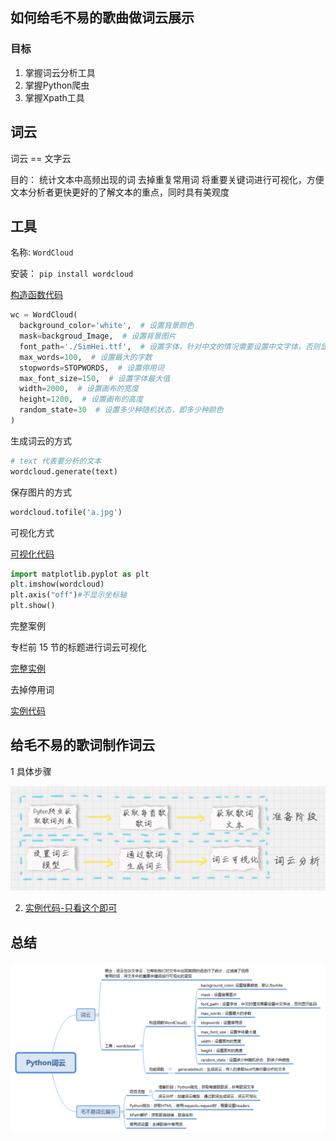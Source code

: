 ## 如何给毛不易的歌曲做词云展示

### 目标

1. 掌握词云分析工具
2. 掌握Python爬虫
3. 掌握Xpath工具

## 词云

词云 == 文字云

目的： 统计文本中高频出现的词 去掉重复常用词 将重要关键词进行可视化，方便文本分析者更快更好的了解文本的重点，同时具有美观度

## 工具

名称: `WordCloud`

安装： `pip install wordcloud`

[构造函数代码](./constructor.py) 
```python
wc = WordCloud(
  background_color='white',  # 设置背景颜色
  mask=backgroud_Image,  # 设置背景图片
  font_path='./SimHei.ttf',  # 设置字体，针对中文的情况需要设置中文字体，否则显示乱码
  max_words=100,  # 设置最大的字数
  stopwords=STOPWORDS,  # 设置停用词
  max_font_size=150,  # 设置字体最大值
  width=2000,  # 设置画布的宽度
  height=1200,  # 设置画布的高度
  random_state=30  # 设置多少种随机状态，即多少种颜色
)
```
生成词云的方式

```python
# text 代表要分析的文本
wordcloud.generate(text)
```

保存图片的方式

```python
wordcloud.tofile('a.jpg')
```

可视化方式

[可视化代码](./demo1.py)
```python
import matplotlib.pyplot as plt
plt.imshow(wordcloud)
plt.axis("off")#不显示坐标轴
plt.show()
```

完整案例 

专栏前 15 节的标题进行词云可视化

[完整实例](demo2.py)

去掉停用词

[实例代码](demo3.py)


## 给毛不易的歌词制作词云

1 具体步骤

![](词云步骤.jpg)

2. [实例代码-只看这个即可](demo4.py)

## 总结

![](python词云.png)




